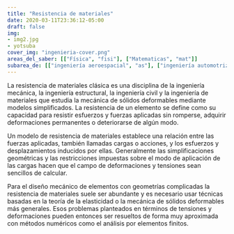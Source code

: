 ```yaml
---
title: "Resistencia de materiales"
date: 2020-03-11T23:36:12-05:00
draft: false
img: 
- img2.jpg
- yotsuba
cover_img: "ingenieria-cover.png"
areas_del_saber: [["Física", "fisi"], ["Matematicas", "mat"]]
subarea_de: [["ingeniería aeroespacial", "as"], ["ingeniería automotriz"], ["ingeniería industrial"]]
---
```


La resistencia de materiales clásica es una disciplina de la ingeniería mecánica, la ingeniería estructural, la ingeniería civil y la ingeniería de materiales que estudia la mecánica de sólidos deformables mediante modelos simplificados. La resistencia de un elemento se define como su capacidad para resistir esfuerzos y fuerzas aplicadas sin romperse, adquirir deformaciones permanentes o deteriorarse de algún modo.

Un modelo de resistencia de materiales establece una relación entre las fuerzas aplicadas, también llamadas cargas o acciones, y los esfuerzos y desplazamientos inducidos por ellas. Generalmente las simplificaciones geométricas y las restricciones impuestas sobre el modo de aplicación de las cargas hacen que el campo de deformaciones y tensiones sean sencillos de calcular.

Para el diseño mecánico de elementos con geometrías complicadas la resistencia de materiales suele ser abundante y es necesario usar técnicas basadas en la teoría de la elasticidad o la mecánica de sólidos deformables más generales. Esos problemas planteados en términos de tensiones y deformaciones pueden entonces ser resueltos de forma muy aproximada con métodos numéricos como el análisis por elementos finitos.
